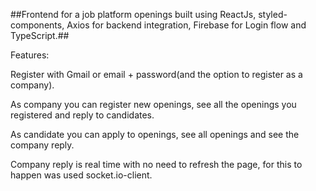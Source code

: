 ##Frontend for a job platform openings built using ReactJs, styled-components, Axios for backend integration, Firebase for Login flow and TypeScript.##

Features:

Register with Gmail or email + password(and the option to register as a company).

As company you can register new openings, see all the openings you registered and reply to candidates.

As candidate you can apply to openings, see all openings and see the company reply.

Company reply is real time with no need to refresh the page, for this to happen was used socket.io-client.
